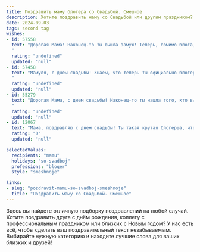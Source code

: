 ```yaml
---
title: Поздравить маму блогера со Свадьбой. Смешное
description: Хотите поздравить маму со Свадьбой или другим праздником? Наш ИИ создаст незабываемое поздравление, а вы обязательно выделитесь среди других.  
date: 2024-09-03
tags: second tag
wishes:
- id: 57558
  text: "Дорогая Мама! Наконец-то ты вышла замуж! Теперь, помимо блога, тебе предстоит вести еще одно шоу - семейную жизнь. Желаю тебе, чтобы лайки и репосты от мужа были не менее активными, чем от подписчиков, а комментарии - только позитивные, без троллинга!
  "
  rating: "undefined"
  updated: "null"
- id: 57458
  text: "Мамуля, с днем свадьбы! Знаем, что теперь ты официально блогер в сфере семейной жизни! Желаем, чтобы твой блог был наполнен только счастливыми моментами, красивыми сторис и лайками от милых подписчиков (в лице мужа, конечно). 😉
  "
  rating: "undefined"
  updated: "null"
- id: 55279
  text: "Дорогая Мама, с днем свадьбы! Наконец-то ты нашла того, кто вытерпел твои бесконечные селфи-сессии и стоически просматривал твои #sponsored посты! Желаем вам долгих лет счастливой жизни, полных лайков, комментариев и, конечно же, вкусных \"рекламных\" ужинов! 😉
  "
  rating: "undefined"
  updated: "null"
- id: 12067
  text: "Мама, поздравляю с днем свадьбы! Ты такая крутая блогерша, что даже свадьба у тебя на канале! Пусть твои ролики будут такими же яркими и успешными, как твоя любовь! И помни, если что-то пойдет не так, ты всегда сможешь отредактировать свою жизнь, как видео! С днем свадьбы, мам! Ты - моя суперзвезда!"
  rating: "0"
  updated: "null"

selectedValues:
  recipients: "mamu"
  holidays: "so-svadboj"
  professions: "bloger"
  style: "smeshnoje"

links:
- slug: "pozdravit-mamu-so-svadboj-smeshnoje"
  title: "Поздравить маму со Свадьбой. Смешное"
---
```


Здесь вы найдете отличную подборку поздравлений на любой случай. 
Хотите поздравить друга с днём рождения, коллегу с профессиональным праздником или близких с Новым годом? У нас есть всё, чтобы сделать ваш поздравительный текст незабываемым. Выбирайте нужную категорию и находите лучшие слова для ваших близких и друзей!
